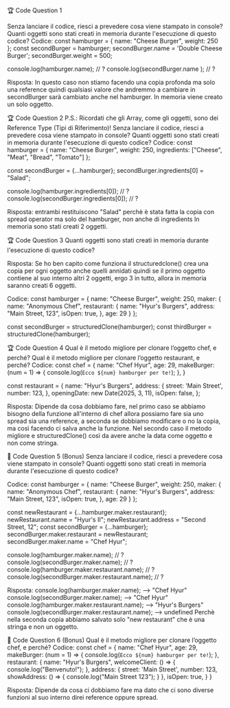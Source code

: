 🏆 Code Question 1

Senza lanciare il codice, riesci a prevedere cosa viene stampato in console?
Quanti oggetti sono stati creati in memoria durante l'esecuzione di questo codice?
Codice:
const hamburger = { name: "Cheese Burger", weight: 250 };
const secondBurger = hamburger;
secondBurger.name = 'Double Cheese Burger';
secondBurger.weight = 500;

console.log(hamburger.name); // ?
console.log(secondBurger.name ); // ?

Risposta: In questo caso non stiamo facendo una copia profonda ma solo una reference quindi qualsiasi valore che andremmo a cambiare in secondBurger sarà cambiato anche nel hamburger.
In memoria viene creato un solo oggetto.


🏆 Code Question 2
P.S.: Ricordati che gli Array, come gli oggetti, sono dei Reference Type (Tipi di Riferimento)!
Senza lanciare il codice, riesci a prevedere cosa viene stampato in console?
Quanti oggetti sono stati creati in memoria durante l'esecuzione di questo codice?
Codice:
const hamburger = { 
	name: "Cheese Burger", 
	weight: 250,
	ingredients: ["Cheese", "Meat", "Bread", "Tomato"]
};

const secondBurger = {...hamburger};
secondBurger.ingredients[0] = "Salad";

console.log(hamburger.ingredients[0]); // ?
console.log(secondBurger.ingredients[0]); // ?

Risposta: entrambi restituiscono "Salad" perchè è stata fatta la copia con spread operator ma solo del hamburger, non anche di ingredients
In memoria sono stati creati 2 oggetti.


🏆 Code Question 3
Quanti oggetti sono stati creati in memoria durante l'esecuzione di questo codice?

Risposta: Se ho ben capito come funziona il structuredclone() crea una copia per ogni oggetto anche quelli annidati quindi se il primo oggetto contiene al suo interno altri 2 oggetti, ergo 3 in tutto, allora in memoria saranno creati 6 oggetti.

Codice:
const hamburger = { 
	name: "Cheese Burger", 
	weight: 250,
	maker: {
		name: "Anonymous Chef",
		restaurant: {
			name: "Hyur's Burgers",
			address: "Main Street, 123",
			isOpen: true,
		},
		age: 29
	}
};

const secondBurger = structuredClone(hamburger);
const thirdBurger = structuredClone(hamburger);


🏆 Code Question 4
Qual è il metodo migliore per clonare l’oggetto chef, e perché?
Qual è il metodo migliore per clonare l’oggetto restaurant, e perché?
Codice:
const chef = {
	name: "Chef Hyur",
	age: 29,
	makeBurger: (num = 1) => {
		console.log(`Ecco ${num} hamburger per te!`);
	},
}

const restaurant = {
	name: "Hyur's Burgers",
	address: {
		street: 'Main Street',
		number: 123,
	},
	openingDate: new Date(2025, 3, 11),
	isOpen: false,
};

Risposta: Dipende da cosa dobbiamo fare, nel primo caso se abbiamo bisogno della funzione all'interno di chef allora possiamo fare sia uno spread sia una reference, a seconda se dobbiamo modificare o no la copia, ma così facendo ci salva anche la funzione. 
Nel secondo caso il metodo migliore e structuredClone() così da avere anche la data come oggetto e non come stringa.


🎯 Code Question 5 (Bonus)
Senza lanciare il codice, riesci a prevedere cosa viene stampato in console?
Quanti oggetti sono stati creati in memoria durante l'esecuzione di questo codice?

Codice:
const hamburger = { 
	name: "Cheese Burger", 
	weight: 250,
	maker: {
		name: "Anonymous Chef",
		restaurant: {
			name: "Hyur's Burgers",
			address: "Main Street, 123",
			isOpen: true,
		},
		age: 29
	}
};

const newRestaurant = {...hamburger.maker.restaurant};
newRestaurant.name = "Hyur's II";
newRestaurant.address = "Second Street, 12";
const secondBurger = {...hamburger};
secondBurger.maker.restaurant = newRestaurant;
secondBurger.maker.name = "Chef Hyur";

console.log(hamburger.maker.name); // ?
console.log(secondBurger.maker.name); // ?
console.log(hamburger.maker.restaurant.name); // ?
console.log(secondBurger.maker.restaurant.name); // ?

Risposta: 
console.log(hamburger.maker.name); --> "Chef Hyur"
console.log(secondBurger.maker.name); --> "Chef Hyur"
console.log(hamburger.maker.restaurant.name); --> "Hyur's Burgers"
console.log(secondBurger.maker.restaurant.name); --> undefined Perchè nella seconda copia abbiamo salvato solo "new restaurant" che è una stringa e non un oggetto.


🎯 Code Question 6 (Bonus)
Qual è il metodo migliore per clonare l’oggetto chef, e perché?
Codice:
const chef = {
	name: "Chef Hyur",
	age: 29,
	makeBurger: (num = 1) => {
		console.log(`Ecco ${num} hamburger per te!`);
	},
	restaurant: {
		name: "Hyur's Burgers",
		welcomeClient: () => {
			console.log("Benvenuto!");
		},
		address: {
			street: 'Main Street',
			number: 123,
			showAddress: () => {
				console.log("Main Street 123");
			}
		},
		isOpen: true,
	}
}

Risposta: Dipende da cosa ci dobbiamo fare ma dato che ci sono diverse funzioni al suo interno direi reference oppure spread. 
